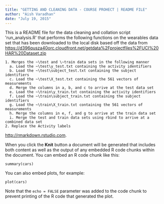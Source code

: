 ```yaml
---
title: "GETTING AND CLEANING DATA - COURSE PROHECT | README FILE"
author: "Aish Varadhan"
date: "July 19, 2015"
---
```


This is a README file for the data cleaning and collation script 'run_analysis.R' that performs the following functions on the wearables data set that has been downloaded to the local disk based off the data from <https://d396qusza40orc.cloudfront.net/getdata%2Fprojectfiles%2FUCI%20HAR%20Dataset.zip>

```{r}
1. Merges the ~\test and \~train data sets in the following manner
  a. Load the ~\test\y_test.txt containing the activity identifiers
  b. Load the ~\test\subject_test.txt containing the subject identifiers
  c. Load the ~\test\X_test.txt containing the 561 vectors of measurements
  d. Merge the columns in a, b, and c to arrive at the test data set
  e. Load the ~\train\y_train.txt containing the activity identifiers
  f. Load the ~\train\subject_train.txt containing the subject identifiers
  g. Load the ~\train\X_train.txt containing the 561 vectors of measurements
  h. Merge the columns in e, f, and g to arrive at the train data set
  i. Merge the test and train data sets using rbind to arrive at a combined data set
2. Replace the Activity labels 
```

<http://rmarkdown.rstudio.com>.

When you click the **Knit** button a document will be generated that includes both content as well as the output of any embedded R code chunks within the document. You can embed an R code chunk like this:

```{r}
summary(cars)
```

You can also embed plots, for example:

```{r, echo=FALSE}
plot(cars)
```

Note that the `echo = FALSE` parameter was added to the code chunk to prevent printing of the R code that generated the plot.
